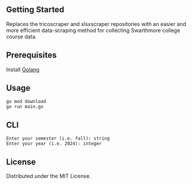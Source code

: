 <!-- GETTING STARTED -->

## Getting Started

Replaces the tricoscraper and xlsxscraper repositories with an easier and more efficient data-scraping method for collecting Swarthmore college course data.

## Prerequisites

Install [Golang](https://go.dev/doc/install)

<!-- USAGE EXAMPLES -->

## Usage

```
go mod download
go run main.go
```

## CLI

```
Enter your semester (i.e. fall): string
Enter your year (i.e. 2024): integer
```

<!-- LICENSE -->

## License

Distributed under the MIT License.
